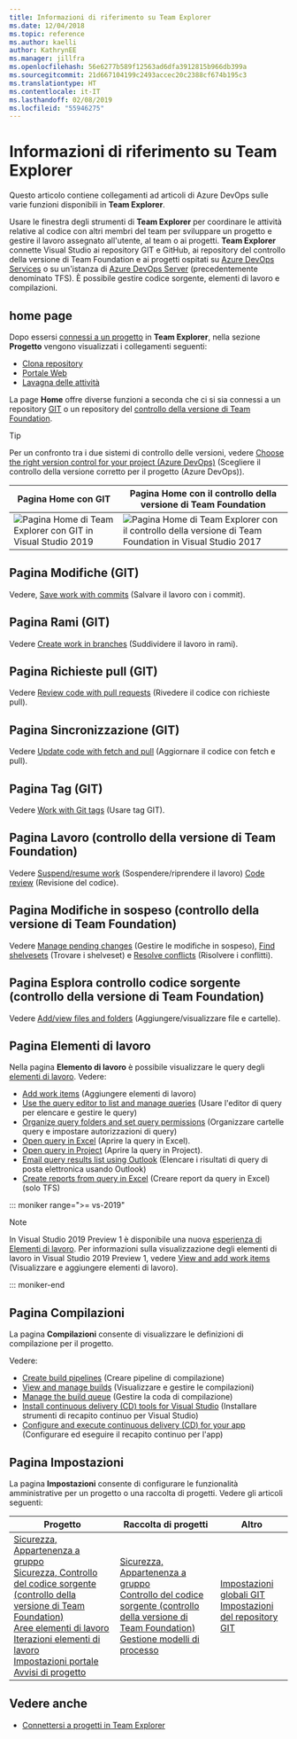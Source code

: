 ```yaml
---
title: Informazioni di riferimento su Team Explorer
ms.date: 12/04/2018
ms.topic: reference
ms.author: kaelli
author: KathrynEE
ms.manager: jillfra
ms.openlocfilehash: 56e6277b589f12563ad6dfa3912815b966db399a
ms.sourcegitcommit: 21d667104199c2493accec20c2388cf674b195c3
ms.translationtype: HT
ms.contentlocale: it-IT
ms.lasthandoff: 02/08/2019
ms.locfileid: "55946275"
---
```

# <a name="team-explorer-reference"></a>Informazioni di riferimento su Team Explorer

Questo articolo contiene collegamenti ad articoli di Azure DevOps sulle varie funzioni disponibili in **Team Explorer**.

Usare le finestra degli strumenti di **Team Explorer** per coordinare le attività relative al codice con altri membri del team per sviluppare un progetto e gestire il lavoro assegnato all'utente, al team o ai progetti. **Team Explorer** connette Visual Studio ai repository GIT e GitHub, ai repository del controllo della versione di Team Foundation e ai progetti ospitati su [Azure DevOps Services](/azure/devops/user-guide/what-is-azure-devops-services) o su un'istanza di [Azure DevOps Server](/tfs/index) (precedentemente denominato TFS). È possibile gestire codice sorgente, elementi di lavoro e compilazioni.

## <a name="home-page"></a>home page

Dopo essersi [connessi a un progetto](../connect-team-project.md) in **Team Explorer**, nella sezione **Progetto** vengono visualizzati i collegamenti seguenti:

- [Clona repository](/azure/devops/repos/git/clone)
- [Portale Web](/azure/devops/project/navigation/index)
- [Lavagna delle attività](/azure/devops/boards/sprints/task-board)

La page **Home** offre diverse funzioni a seconda che ci si sia connessi a un repository [GIT](/azure/devops/repos/git/gitquickstart?view=vsts&tabs=visual-studio) o un repository del [controllo della versione di Team Foundation](/azure/devops/repos/tfvc/overview).

> [!TIP]
> Per un confronto tra i due sistemi di controllo delle versioni, vedere [Choose the right version control for your project (Azure DevOps)](/azure/devops/repos/tfvc/comparison-git-tfvc) (Scegliere il controllo della versione corretto per il progetto (Azure DevOps)).

| Pagina **Home** con GIT | Pagina **Home** con il controllo della versione di Team Foundation |
| - | - |
| ![Pagina Home di Team Explorer con GIT in Visual Studio 2019](media/team-explorer-reference/team-explorer-git.png) | ![Pagina Home di Team Explorer con il controllo della versione di Team Foundation in Visual Studio 2017](media/team-explorer-reference/team-explorer-tfvc.png) |

## <a name="changes-page-git"></a>Pagina Modifiche (GIT)

Vedere, [Save work with commits](/azure/devops/repos/git/commits) (Salvare il lavoro con i commit).

## <a name="branches-page-git"></a>Pagina Rami (GIT)

Vedere [Create work in branches](/azure/devops/repos/git/branches) (Suddividere il lavoro in rami).

## <a name="pull-requests-page-git"></a>Pagina Richieste pull (GIT)

Vedere [Review code with pull requests](/azure/devops/repos/git/pullrequest) (Rivedere il codice con richieste pull).

## <a name="sync-page-git"></a>Pagina Sincronizzazione (GIT)

Vedere [Update code with fetch and pull](/azure/devops/repos/git/pulling) (Aggiornare il codice con fetch e pull).

## <a name="tags-page-git"></a>Pagina Tag (GIT)

Vedere [Work with Git tags](/azure/devops/repos/git/git-tags) (Usare tag GIT).

## <a name="my-work-page-tfvc"></a>Pagina Lavoro (controllo della versione di Team Foundation)

Vedere [Suspend/resume work](/azure/devops/repos/tfvc/suspend-your-work-manage-your-shelvesets) (Sospendere/riprendere il lavoro) [Code review](/azure/devops/repos/tfvc/day-life-alm-developer-suspend-work-fix-bug-conduct-code-review) (Revisione del codice).

## <a name="pending-changes-page-tfvc"></a>Pagina Modifiche in sospeso (controllo della versione di Team Foundation)

Vedere [Manage pending changes](/azure/devops/repos/tfvc/develop-code-manage-pending-changes) (Gestire le modifiche in sospeso), [Find shelvesets](/azure/devops/repos/tfvc/suspend-your-work-manage-your-shelvesets) (Trovare i shelveset) e [Resolve conflicts](/azure/devops/repos/tfvc/resolve-team-foundation-version-control-conflicts) (Risolvere i conflitti).

## <a name="source-control-explorer-page-tfvc"></a>Pagina Esplora controllo codice sorgente (controllo della versione di Team Foundation)

Vedere [Add/view files and folders](/azure/devops/repos/tfvc/add-files-server) (Aggiungere/visualizzare file e cartelle).

## <a name="work-items-page"></a>Pagina Elementi di lavoro

Nella pagina **Elemento di lavoro** è possibile visualizzare le query degli [elementi di lavoro](/azure/devops/boards/work-items/about-work-items). Vedere:

- [Add work items](/azure/devops/boards/backlogs/add-work-items) (Aggiungere elementi di lavoro)
- [Use the query editor to list and manage queries](/azure/devops/boards/queries/using-queries) (Usare l'editor di query per elencare e gestire le query)
- [Organize query folders and set query permissions](/azure/devops/boards/queries/set-query-permissions) (Organizzare cartelle query e impostare autorizzazioni di query)
- [Open query in Excel](/azure/devops/boards/backlogs/office/bulk-add-modify-work-items-excel) (Aprire la query in Excel).
- [Open query in Project](/azure/devops/boards/backlogs/office/create-your-backlog-tasks-using-project) (Aprire la query in Project).
- [Email query results list using Outlook](/azure/devops/boards/queries/share-plans) (Elencare i risultati di query di posta elettronica usando Outlook)
- [Create reports from query in Excel](/azure/devops/report/excel/create-status-and-trend-excel-reports) (Creare report da query in Excel) (solo TFS)

::: moniker range=">= vs-2019"

> [!NOTE]
> In Visual Studio 2019 Preview 1 è disponibile una nuova [esperienza di Elementi di lavoro](/azure/devops/boards/work-items/set-work-item-experience-vs). Per informazioni sulla visualizzazione degli elementi di lavoro in Visual Studio 2019 Preview 1, vedere [View and add work items](/azure/devops/boards/work-items/view-add-work-items) (Visualizzare e aggiungere elementi di lavoro).

::: moniker-end

## <a name="builds-page"></a>Pagina Compilazioni

La pagina **Compilazioni** consente di visualizzare le definizioni di compilazione per il progetto.

Vedere:

- [Create build pipelines](/azure/devops/pipelines/tasks/index) (Creare pipeline di compilazione)
- [View and manage builds](/azure/devops/pipelines/overview) (Visualizzare e gestire le compilazioni)
- [Manage the build queue](/azure/devops/pipelines/agents/pools-queues) (Gestire la coda di compilazione)
- [Install continuous delivery (CD) tools for Visual Studio](/azure/devops/pipelines/apps/cd/azure/aspnet-core-to-acr#install-continuous-delivery-cd-tools-for-visual-studio-2017) (Installare strumenti di recapito continuo per Visual Studio)
- [Configure and execute continuous delivery (CD) for your app](/azure/devops/pipelines/apps/cd/azure/aspnet-core-to-acr#configure-and-execute-continuous-delivery-cd-for-your-app) (Configurare ed eseguire il recapito continuo per l'app)

## <a name="settings-page"></a>Pagina Impostazioni

La pagina **Impostazioni** consente di configurare le funzionalità amministrative per un progetto o una raccolta di progetti. Vedere gli articoli seguenti:

| Progetto | Raccolta di progetti | Altro |
| - | - | - |
| [Sicurezza, Appartenenza a gruppo](/azure/devops/organizations/security/set-project-collection-level-permissions)<br/>[Sicurezza, Controllo del codice sorgente (controllo della versione di Team Foundation)](/azure/devops/organizations/security/set-git-tfvc-repository-permissions)<br/>[Aree elementi di lavoro](/azure/devops/organizations/settings/set-area-paths)<br/>[Iterazioni elementi di lavoro](/azure/devops/organizations/settings/set-iteration-paths-sprints)<br/>[Impostazioni portale](/azure/devops/report/sharepoint-dashboards/configure-or-add-a-project-portal)<br/>[Avvisi di progetto](/azure/devops/notifications/howto-manage-team-notifications) | [Sicurezza, Appartenenza a gruppo](/azure/devops/organizations/security/set-project-collection-level-permissions)<br/>[Controllo del codice sorgente (controllo della versione di Team Foundation)](/azure/devops/repos/tfvc/decide-between-using-local-server-workspace)<br/>[Gestione modelli di processo](/azure/devops/boards/work-items/guidance/manage-process-templates) | [Impostazioni globali GIT](/azure/devops/repos/git/git-config)<br/>[Impostazioni del repository GIT](/azure/devops/repos/git/git-config) |

## <a name="see-also"></a>Vedere anche

- [Connettersi a progetti in Team Explorer](../../ide/connect-team-project.md)